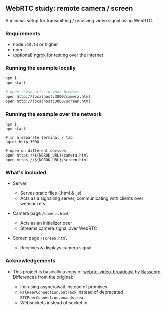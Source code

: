 ## WebRTC study: remote camera / screen

A minimal setup for transmitting / receiving video signal using WebRTC.

### Requirements

* node `v10.14` or higher
* npm
* (optional) [ngrok](https://ngrok.com) for testing over the internet

### Running the example locally

```sh
npm i
npm start

# open these urls in your browser
open http://localhost:3000/camera.html
open http://localhost:3000/screen.html
```

### Running the example over the network

```
npm i
npm start

# in a separate terminal / tab
ngrok http 3000

# open on different devices
open https://${NGROK_URL}/camera.html
open https://${NGROK_URL}/screen.html
```

### What's included

* Server
    * Serves static files (.html & .js)
    * Acts as a signalling server, communicating with clients over
      websockets

* Camera page `/camera.html`
    * Acts as an initializer peer
    * Streams camera signal over WebRTC

* Screen page `/screen.html`
    * Receives & displays camera signal


### Acknowledgements

* This project is basically a copy of
  [webrtc-video-broadcast](https://github.com/Basscord/webrtc-video-broadcast)
  by [Basscord](https://github.com/Basscord).
  Differences from the original:

    * I'm using async/await instead of promises
    * `RTCPeerConnection.ontrack` instead of deprecated
      `RTCPeerConnection.onaddstrea`
    * Websockets instead of socket.io.
